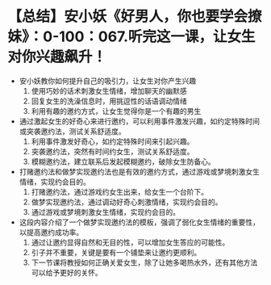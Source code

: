 # 【总结】安小妖《好男人，你也要学会撩妹》：0-100：067.听完这一课，让女生对你兴趣飙升！

-   安小妖教你如何提升自己的吸引力，让女生对你产生兴趣
    1.  使用巧妙的话术刺激女生情绪，增加聊天的幽默感
    2.  回复女生的洗澡信息时，用挑逗性的话语调动情绪
    3.  利用有趣的邀约方式，让女生觉得你是一个有趣的男生
-   通过激起女生的好奇心来进行邀约，可以利用事件激发兴趣，如约定特殊时间或突袭邀约法，测试关系舒适度。
    1.  利用事件激发好奇心，如约定特殊时间来引起兴趣。
    2.  突袭邀约法，突然有时间约女生，测试关系舒适度。
    3.  模糊邀约法，建立联系后发起模糊邀约，破除女生防备心。
-   打赌邀约法和做梦实现邀约法也是有效的邀约方式，通过游戏或梦境刺激女生情绪，实现约会目的。
    1.  打赌邀约法，通过游戏约女生出来，给女生一个台阶下。
    2.  做梦实现邀约法，通过调动好奇心刺激情绪，实现约会目的。
    3.  通过游戏或梦境刺激女生情绪，实现约会目的。
-   这段内容介绍了一个做梦实现邀约法的模板，强调了弱化女生情绪的重要性，以提高邀约成功率。
    1.  通过让邀约显得自然和无目的性，可以增加女生答应的可能性。
    2.  引子并不重要，关键是要有一个铺垫来让邀约更顺利。
    3.  下一节课将教授如何正确关爱女生，除了让她多喝热水外，还有其他方法可以给予更好的关怀。